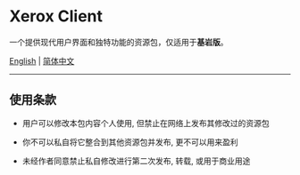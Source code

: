 # Xerox Client

一个提供现代用户界面和独特功能的资源包，仅适用于**基岩版**。

[English](/README.md) | [简体中文](/README_CH.md)

---

## 使用条款

+ 用户可以修改本包内容个人使用, 但禁止在网络上发布其修改过的资源包

+ 你不可以私自将它整合到其他资源包并发布, 更不可以用来盈利

+ 未经作者同意禁止私自修改进行第二次发布, 转载, 或用于商业用途
